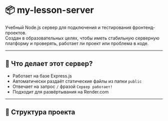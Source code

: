# 📦 my-lesson-server

Учебный Node.js сервер для подключения и тестирования фронтенд-проектов.  
Создан в образовательных целях, чтобы иметь стабильную серверную платформу и проверять, работает ли проект или проблема в коде.

---

## 🚀 Что делает этот сервер?

- Работает на базе Express.js
- Автоматически раздаёт статические файлы из папки `public`
- Отвечает на запрос `/` фразой `Сервер работает!`
- Подходит для развёртывания на Render.com

---

## 📁 Структура проекта

